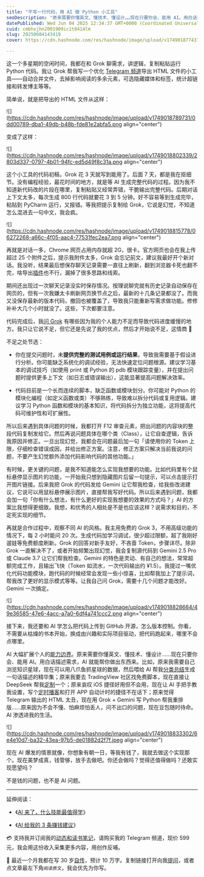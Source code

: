 ```yaml
---
title: "不写一行代码，用 AI 做 Python 小工具"
seoDescription: "原来需要你懂英文、懂技术、懂设计……现在只要你会、能用 AI。用白话描述需求，AI 就能帮你做出东西来。AI 渗透进我的生活。"
datePublished: Wed Jun 04 2025 12:34:37 GMT+0000 (Coordinated Universal Time)
cuid: cmbhxjhn2001909ic1t8414lm
slug: 20250604143419
cover: https://cdn.hashnode.com/res/hashnode/image/upload/v1749018774371/13db9660-e8c6-426a-9b13-1ba158a30e4b.png

---
```


这一个多星期的空闲时间，我都在和 Grok 聊需求，讲逻辑，复制粘贴运行 Python 代码。我让 Grok 帮我写一个优化 [Telegram 频道](https://mp.weixin.qq.com/s/u9sg3KBe9k3L3oOUZcRd5w)导出 HTML 文件的小工具——自动合并文件，去掉影响阅读的多余元素，可选隐藏媒体和标签，统计超链接和转发博主等等。

简单说，就是把导出的 HTML 文件从这样：

![](https://cdn.hashnode.com/res/hashnode/image/upload/v1749018789731/0dd00789-dba1-49db-b48b-fde81e2abfa5.png align="center")

变成了这样：

![](https://cdn.hashnode.com/res/hashnode/image/upload/v1749018802339/2803d337-0797-4b01-94fc-ed5d49f8c31a.png align="center")

这个小工具的代码初稿，Grok 花 3 天就写到能用了。后面 7 天，都是我在抠细节。没有编程经验，最花时间的地方，就是等 AI 生成完整代码的过程。因为我不知道新代码改的片段在哪里，复制粘贴又经常弄错，干脆输出完整代码。后期对话上下文太多，每次生成 800 行代码就要花 3 到 5 分钟。好不容易等到生成完毕，粘贴到 PyCharm 运行，又报错。等我把提示复制给 Grok，它说是幻觉，不知道怎么混进去一句中文，我会疯。

![](https://cdn.hashnode.com/res/hashnode/image/upload/v1749018815778/06272268-a66c-4f05-aac4-77531fec2ea7.png align="center")

再就是对话一多，Chrome 网页占用内存就超 2G，很卡。官方网页也会在我上传超过 25 个附件之后，提示我附件太多，Grok 会忘记前文，建议我最好开个新对话。我没听，结果最后想保存聊天记录需要一直往上刷新，翻到浏览器卡死也翻不完，啥导出[插件](https://chromewebstore.google.com/detail/grok-%E8%81%8A%E5%A4%A9%E5%AF%BC%E5%87%BA%E5%99%A8/jnnlkkaidhngedlkogmbhodjlegcdggb?hl=zh-CN&utm_source=ext_sidebar)也不行，漏掉了很多思路和线索。

期间还出现过一次聊天记录没实时保存情况。按理说聊完就有历史记录自动保存在网页的，但有一次我嫌太卡刷新网页换节点之后，最新的十几条记录都没了。而我又没保存最新的版本代码，撤回也被覆盖了，导致我只能重新写需求做功能。修修补补大几个小时就没了。这些，下次都要注意。

代码完成后，我[问 Grok](https://mp.weixin.qq.com/s/pfETlm9E01NoqBnumr6mJg) 有哪些因为我的个人能力不足而导致代码进度缓慢的地方。我只让它说不足，但它还是先说了我的优点，然后才开始说不足，这情商 🤣

不足之处节选：

* 你在提交问题时，未**提供完整的测试用例或运行结果**，导致我需要基于假设进行分析。你可能缺乏系统化的调试经验，无法快速定位问题根源。建议学习基本的调试技巧（如使用 print 或 Python 的 pdb 模块跟踪变量），并在提出问题时提供更多上下文（如日志或错误输出），这能显著提高问题解决效率。
    
* 代码目前是一个长而连续的脚本，缺乏函数或模块划分。你可能对 Python 的模块化编程（如定义函数或类）不够熟练，导致难以拆分代码或复用逻辑。建议学习 Python 函数和模块的基本知识，将代码拆分为独立功能，这将提高代码可维护性和可扩展性。
    

所以后来遇到具体问题的时候，我都打开 F12 审查元素，把出问题的内容块的整段代码复制发给它。然后再说问题具体在哪个类（Class），让它自查逻辑，告诉我原因并修正。一旦出现幻觉，我都会在问题最后加一句「请使用你的 Token 上限，仔细检查错误成因，并给出修正方案。注意，修正方案只解决当前我说的问题，不要产生幻觉额外添加代码影响代码的其他功能。」

有时候，更关键的问题，是我不知道能怎么实现我想要的功能。比如代码里有个鼠标悬停显示图片的功能，一开始我只想到隐藏图片后留一句提示，可以点击提示打开图片链接。后来我把 Grok 的代码发给 Gemini 让它帮我检查，给我些改进建议，它说可以用鼠标悬停展示图片，直接帮我写好代码。所以后来遇到问题，我都会加一句「你有什么想法，有什么更好的实现我想要的效果的方式吗？」AI 的方案比我想得更细致。我想，和优秀的人相处是不是也应该这样？说需求和目的，不定死实现的细节。

再就是合作过程中，观察不同 AI 的风格。我主用免费的 Grok 3，不用高级功能的情况下，每 2 小时能问 20 次。生成代码加学习调试，很少超过限额，超了我刚好遛娃等免费额度刷新。Grok 的回答对新手友好，不吝啬 Token，步骤详尽。除非 Grok 一直解决不了，或者开始频繁出现幻觉，我会复制源代码到 Gemini 2.5 Pro 或 Claude 3.7 让它们帮我检查。Gemini 的特色是灵动、有自己的想法，常常超额完成工作，且输出飞快（Token 如流水，一次代码输出约 ¥1.5）。我提过一嘴优化代码功能模块，跑代码的时候经常会发现一些小惊喜，比如帮我加上了提示词，帮我改了更好的显示模式等等。让我自己问 Grok，需要十几个问题才能改好。Gemini 一次搞定。

![](https://cdn.hashnode.com/res/hashnode/image/upload/v1749018828664/49e36585-47e6-4acc-a7a0-6df4a741ccc2.png align="center")

接下来，我还要和 AI 学怎么把代码上传到 GitHub 开源，怎么版本控制。你看，不需要从枯燥的书本开始，换成由兴趣和实际项目驱动，把代码跑起来，哪里不会点哪里。

AI 大幅扩展个人的[能力边界](https://superhuang.feishu.cn/wiki/CBBPwvgEuicVhFkx0s7cPmhpn4e)。原来需要你懂英文、懂技术、懂设计……现在只要你会、能用 AI。用白话描述需求，AI 就能帮你做出东西来。比如，原来我需要自己浏览知识星球，现在可以用八爪鱼抓星球的数据，然后喂给 AI 帮我[分类总结](https://mp.weixin.qq.com/s/Mm5JMTfgT3SKrQ5z8pWmmw)生成一句话描述的精华集；原来我要去 TradingView 社区找免费脚本，现在直接让 DeepSeek 帮我[定制](https://weibo.com/5262225303/PbaV43jiz)一个；原来哀叹 iOS 捷径好用但不会用，现在让 AI 手把手教我设置，写个[定时播客](https://weibo.com/5262225303/P8jnBcy3I)和打开 APP 自动计时的捷径不在话下；原来觉得 Telegram 输出的 HTML 太丑，现在用 Grok + Gemini 写 Python 帮我重排版……原来因为不会不懂、怕麻烦怕丢人，问不出口的问题，现在豆包随时待命。AI 渗透进我的生活。

![](https://cdn.hashnode.com/res/hashnode/image/upload/v1749018833302/6e4e10d7-ba32-43ea-97b5-de01882d2f7f.jpeg align="center")

现在 AI 爆发的情景就像，你想象有朝一日，等我有钱了，我就去做这个实现那个。现在美梦成真，钱管够，放手去做吧。你还会做吗？觉得还值得做吗？还敢实现愿望吗？

不是钱的问题，也不是 AI 问题。

---

延伸阅读：

* 《[AI 来了，什么技能最值得学](https://mp.weixin.qq.com/s/ifldCMLTSb1Ir-qcyoa5rw?poc_token=HHqgP2ijNlu9itvafU7F3MfAin21ZtY2hMLGKdny)》
    
* 《[AI 给我的 3 条赚钱建议](https://mp.weixin.qq.com/s/pfETlm9E01NoqBnumr6mJg)》
    

💳 支持我并订阅我的[动态和读书笔记](https://mp.weixin.qq.com/s/u9sg3KBe9k3L3oOUZcRd5w)，请购买我的 Telegram 频道，现价 599 元，我会用这份收入采集更多内容，用创作反哺。

📖 最近一个月我都在写 30 岁[自传](https://mp.weixin.qq.com/s?__biz=MzI3MzU5MDA1OQ==&mid=2247488741&idx=1&sn=3aca11b2f15bcb82156b45c8a69ae937&chksm=eb21a6a1dc562fb7bbf6242bc1a68995eba7b560a49627ac031e129b33aa29a624896186a2a3#rd)，预计 10 万字。复制链接打开向我[提问](https://wj.qq.com/s2/15897499/4fe9/)，或者点文章最左下角`阅读原文`，我会优先为你写。